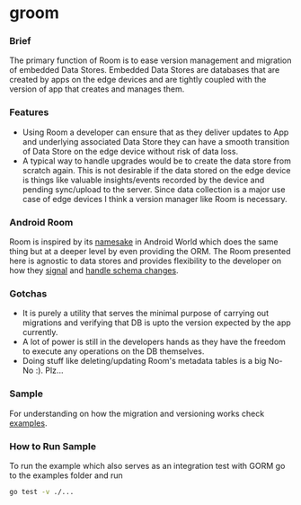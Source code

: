 # groom

### Brief
The primary function of Room is to ease version management and migration of embedded Data Stores.
Embedded Data Stores are databases that are created by apps on the edge devices and are tightly coupled with the
version of app that creates and manages them.

### Features
* Using Room a developer can ensure that as they deliver updates to App and underlying associated Data Store they can
have a smooth transition of Data Store on the edge device without risk of data loss.  
* A typical way to handle upgrades would be to create the data store from scratch again. This is not desirable if the
data stored on the edge device is things like valuable insights/events recorded by the device and pending sync/upload to the
server. Since data collection is a major use case of edge devices I think a version manager like Room is necessary.

### Android Room
Room is inspired by its [namesake](https://developer.android.com/training/data-storage/room) in Android World which does the same thing but at a deeper level by even providing the ORM.
The Room presented here is agnostic to data stores and provides flexibility to the developer on how they [signal](https://github.com/gamble09/groom/blob/master/orm/orm.go#L31) and [handle schema changes](https://github.com/gamble09/groom/blob/master/orm/orm.go#L36).

### Gotchas
* It is purely a utility that serves the minimal purpose of carrying out migrations and verifying that DB is upto the version expected by the app currently.  
* A lot of power is still in the developers hands as they have the freedom to execute any operations on the DB themselves.
* Doing stuff like deleting/updating Room's metadata tables is a big No-No :). Plz...

### Sample
For understanding on how the migration and versioning works check [examples](https://github.com/gamble09/groom/tree/master/example).  

### How to Run Sample
To run the example which also serves as an integration test with GORM go to the examples folder and run
```sh
go test -v ./...
```
